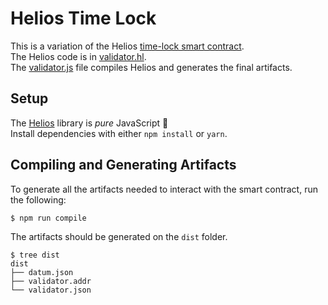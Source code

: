 # Helios Time Lock

This is a variation of the Helios [time-lock smart contract](https://www.hyperion-bt.org/Helios-Book/cli/example-time-lock.html).  
The Helios code is in [validator.hl](validator.hl).  
The [validator.js](validator.js) file compiles Helios and generates the final artifacts.

## Setup

The [Helios](https://github.com/Hyperion-BT/Helios) library is _pure_ JavaScript 🎉   
Install dependencies with either `npm install` or `yarn`.  

## Compiling and Generating Artifacts

To generate all the artifacts needed to interact with the smart contract, run the following:

```
$ npm run compile
```

The artifacts should be generated on the `dist` folder.

```
$ tree dist
dist
├── datum.json
├── validator.addr
└── validator.json
```